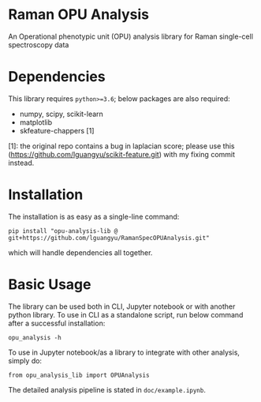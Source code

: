# Raman OPU Analysis

An Operational phenotypic unit (OPU) analysis library for Raman single-cell
spectroscopy data

# Dependencies

This library requires `python>=3.6`; below packages are also required:

* numpy, scipy, scikit-learn
* matplotlib
* skfeature-chappers [1]

[1]: the original repo contains a bug in laplacian score; please use this
(https://github.com/lguangyu/scikit-feature.git) with my fixing commit instead.


# Installation

The installation is as easy as a single-line command:

```
pip install "opu-analysis-lib @ git+https://github.com/lguangyu/RamanSpecOPUAnalysis.git"
```

which will handle dependencies all together.


# Basic Usage

The library can be used both in CLI, Jupyter notebook or with another python
library. To use in CLI as a standalone script, run below command after a
successful installation:

```
opu_analysis -h
```

To use in Jupyter notebook/as a library to integrate with other analysis, simply
do:

```
from opu_analysis_lib import OPUAnalysis
```

The detailed analysis pipeline is stated in `doc/example.ipynb`.
